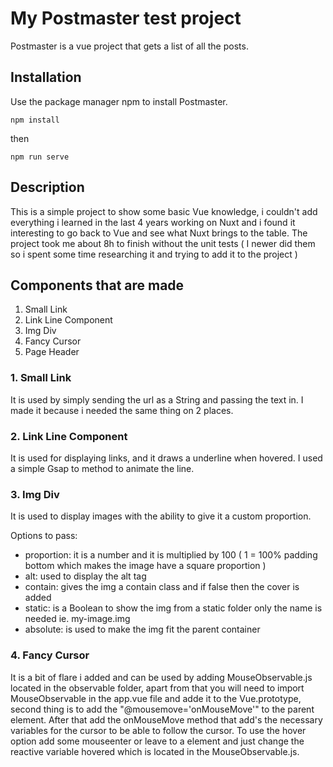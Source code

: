 # My Postmaster test project

Postmaster is a vue project that gets a list of all the posts.

## Installation

Use the package manager npm to install Postmaster.

```
npm install
```

then

```
npm run serve
```

## Description

This is a simple project to show some basic Vue knowledge, i couldn't add everything i learned in the last 4 years working on Nuxt and i found it interesting to go back to Vue and see what Nuxt brings to the table. The project took me about 8h to finish without the unit tests ( I newer did them so i spent some time researching it and trying to add it to the project )

## Components that are made
1. Small Link
2. Link Line Component
3. Img Div
4. Fancy Cursor
5. Page Header

### 1. Small Link
It is used by simply sending the url as a String and passing the text in. I made it because
i needed the same thing on 2 places.

### 2. Link Line Component
It is used for displaying links, and it draws a underline when hovered. I used a simple Gsap to method to animate the line.

### 3. Img Div
It is used to display images with the ability to give it a custom proportion.

Options to pass:
- proportion: it is a number and it is multiplied by 100 ( 1 = 100% padding bottom which makes the image have a square proportion )
- alt: used to display the alt tag
- contain: gives the img a contain class and if false then the cover is added
- static: is a Boolean to show the img from a static folder only the name is needed ie. my-image.img
- absolute: is used to make the img fit the parent container

### 4. Fancy Cursor
It is a bit of flare i added and can be used by adding MouseObservable.js located in the observable folder, apart from that you will need to import MouseObservable in the app.vue file and adde it to the Vue.prototype, second thing is to add the "@mousemove='onMouseMove'" to the parent element. After that add the onMouseMove method that add's the necessary variables for the cursor to be able to follow the cursor. To use the hover option add some mouseenter or leave to a element and just change the reactive variable hovered which is located in the MouseObservable.js.